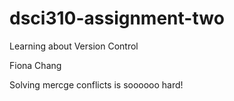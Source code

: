 # dsci310-assignment-two
Learning about Version Control

Fiona Chang

Solving mercge conflicts is soooooo hard!